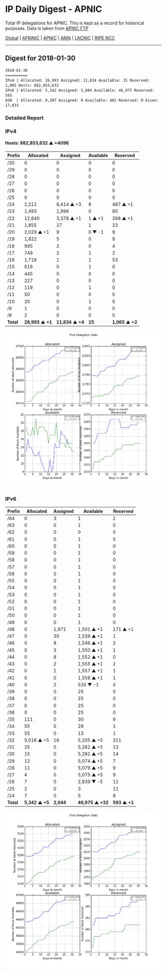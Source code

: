 # IP Daily Digest - APNIC

Total IP delegations for APNIC. This is kept as a record for historical purposes. Data is taken from [APNIC FTP](https://ftp.apnic.net/)

[Global](https://github.com/csmets/IP-Daily-Digest) | [AFRINIC](https://github.com/csmets/IP-Daily-Digest/tree/master/archives/AFRINIC) | [APNIC](https://github.com/csmets/IP-Daily-Digest/tree/master/archives/APNIC) | [ARIN](https://github.com/csmets/IP-Daily-Digest/tree/master/archives/ARIN) | [LACNIC](https://github.com/csmets/IP-Daily-Digest/tree/master/archives/LACNIC) | [RIPE NCC](https://github.com/csmets/IP-Daily-Digest/tree/master/archives/RIPE_NCC)

---

## Digest for 2018-01-30
```
2018-01-30
==========
IPv4 | Allocated: 26,993 Assigned: 11,834 Available: 15 Reserved: 1,065 Hosts: 882,853,632
IPv6 | Allocated: 5,342 Assigned: 2,044 Available: 46,975 Reserved: 593
ASN  | Allocated: 8,207 Assigned: 0 Available: 482 Reserved: 0 Given: 17,033
```

### Detailed Report

### IPv4

#### Hosts: **882,853,632 ▲ +4096**

| Prefix | Allocated | Assigned | Available | Reserved |
| ----- | ----- | ----- | ----- | ----- |
| /30 | 0 | 0 | 0 | 0 |
| /29 | 0 | 0 | 0 | 0 |
| /28 | 0 | 0 | 0 | 0 |
| /27 | 0 | 0 | 0 | 0 |
| /26 | 0 | 0 | 0 | 0 |
| /25 | 0 | 0 | 0 | 0 |
| /24 | 2,212 | 6,414 ▲ +3 | 8 | 487 ▲ +1 |
| /23 | 1,493 | 1,996 | 0 | 80 |
| /22 | 12,640 | 3,378 ▲ +1 | 1 ▲ +1 | 398 ▲ +1 |
| /21 | 1,855 | 27 | 1 | 23 |
| /20 | 2,029 ▲ +1 | 9 | 0 ▼ -1 | 9 |
| /19 | 1,822 | 5 | 0 | 9 |
| /18 | 995 | 2 | 0 | 4 |
| /17 | 749 | 2 | 1 | 2 |
| /16 | 1,718 | 1 | 1 | 53 |
| /15 | 616 | 0 | 1 | 0 |
| /14 | 445 | 0 | 0 | 0 |
| /13 | 227 | 0 | 0 | 0 |
| /12 | 119 | 0 | 1 | 0 |
| /11 | 50 | 0 | 0 | 0 |
| /10 | 20 | 0 | 1 | 0 |
| /9 | 1 | 0 | 0 | 0 |
| /8 | 2 | 0 | 0 | 0 |
| **Total** | **26,993 ▲ +1** | **11,834 ▲ +4** | **15** | **1,065 ▲ +2** |

![ipv4-stats](ipv4-figure.png)

### IPv6

| Prefix | Allocated | Assigned | Available | Reserved |
| ----- | ----- | ----- | ----- | ----- |
| /64 | 0 | 3 | 1 | 2 |
| /63 | 0 | 0 | 1 | 0 |
| /62 | 0 | 0 | 0 | 0 |
| /61 | 0 | 0 | 1 | 0 |
| /60 | 0 | 0 | 1 | 0 |
| /59 | 0 | 0 | 1 | 0 |
| /58 | 0 | 0 | 1 | 0 |
| /57 | 0 | 0 | 1 | 0 |
| /56 | 0 | 0 | 1 | 0 |
| /55 | 0 | 0 | 1 | 0 |
| /54 | 0 | 0 | 1 | 0 |
| /53 | 0 | 0 | 1 | 0 |
| /52 | 0 | 0 | 1 | 0 |
| /51 | 0 | 0 | 1 | 0 |
| /50 | 0 | 0 | 1 | 0 |
| /49 | 0 | 0 | 1 | 0 |
| /48 | 0 | 1,971 | 1,501 ▲ +1 | 171 ▲ +1 |
| /47 | 0 | 30 | 1,539 ▲ +1 | 1 |
| /46 | 0 | 8 | 1,546 ▲ +1 | 2 |
| /45 | 0 | 3 | 1,550 ▲ +1 | 1 |
| /44 | 0 | 8 | 1,552 ▲ +1 | 0 |
| /43 | 0 | 2 | 1,555 ▲ +1 | 2 |
| /42 | 0 | 1 | 1,557 ▲ +1 | 1 |
| /41 | 0 | 0 | 1,558 ▲ +1 | 1 |
| /40 | 0 | 2 | 535 ▼ -1 | 0 |
| /39 | 0 | 0 | 25 | 0 |
| /38 | 0 | 0 | 25 | 0 |
| /37 | 0 | 0 | 25 | 0 |
| /36 | 0 | 0 | 25 | 0 |
| /35 | 111 | 0 | 30 | 6 |
| /34 | 55 | 0 | 28 | 1 |
| /33 | 55 | 0 | 13 | 1 |
| /32 | 5,016 ▲ +5 | 16 | 5,205 ▲ +5 | 311 |
| /31 | 25 | 0 | 5,262 ▲ +5 | 13 |
| /30 | 15 | 0 | 5,281 ▲ +5 | 14 |
| /29 | 12 | 0 | 5,074 ▲ +5 | 7 |
| /28 | 11 | 0 | 5,079 ▲ +5 | 9 |
| /27 | 4 | 0 | 5,075 ▲ +5 | 9 |
| /26 | 7 | 0 | 2,839 ▼ -5 | 11 |
| /25 | 2 | 0 | 3 | 11 |
| /24 | 7 | 0 | 5 | 8 |
| **Total** | **5,342 ▲ +5** | **2,044** | **46,975 ▲ +32** | **593 ▲ +1** |

![ipv6-stats](ipv6-figure.png)